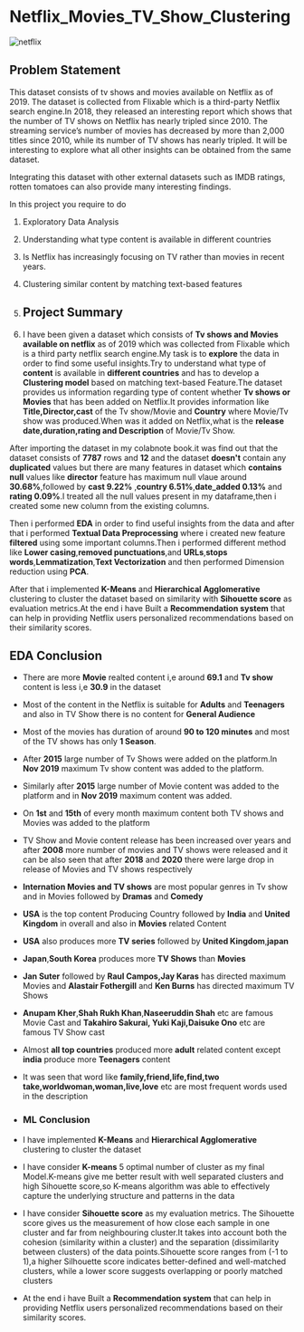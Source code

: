 # Netflix_Movies_TV_Show_Clustering
![netflix](https://github.com/akeelrashid/Netflix_Movies_TV_Show_Clustering/assets/121357205/616acb83-11eb-416c-af5a-c18b88b87606)


## Problem Statement
This dataset consists of tv shows and movies available on Netflix as of 2019. The dataset is collected from Flixable which is a third-party Netflix search engine.In 2018, they released an interesting report which shows that the number of TV shows on Netflix has nearly tripled since 2010. The streaming service’s number of movies has decreased by more than 2,000 titles since 2010, while its number of TV shows has nearly tripled. It will be interesting to explore what all other insights can be obtained from the same dataset.

Integrating this dataset with other external datasets such as IMDB ratings, rotten tomatoes can also provide many interesting findings.

In this project you require to do
1. Exploratory Data Analysis

2. Understanding what type content is available in different countries

3. Is Netflix has increasingly focusing on TV rather than movies in recent years.
4. Clustering similar content by matching text-based features

5. ## Project Summary
6. I have been given a dataset which consists of **Tv shows and Movies available on netflix** as of 2019 which was collected from Flixable which is a third party netflix search engine.My task is to **explore** the data in order to find some useful insights.Try to understand what type of **content** is available in **different countries** and has to develop a **Clustering model** based on matching text-based Feature.The dataset provides us information regarding type of content whether **Tv shows or Movies** that has been added on Netflix.It provides information like **Title,Director,cast** of the Tv show/Movie and **Country** where Movie/Tv show was produced.When was it added on Netflix,what is the **release date,duration,rating and Description** of Movie/Tv Show.

After importing the dataset in my colabnote book.it was find out that 
the dataset consists of **7787** rows and **12** and the dataset **doesn't** contain any **duplicated** values but there are many features in dataset which **contains null** values like  **director** feature has maximum null vlaue around **30.68%**,followed by **cast 9.22%** ,**country 6.51%**,**date_added 0.13%** and **rating 0.09%**.I treated all the null values present in my dataframe,then i created some new column from the existing columns.

Then i performed **EDA** in order to find useful insights from the data and after that i performed **Textual Data Preprocessing** where i created new feature **filtered** using some important columns.Then i performed different method like **Lower casing**,**removed punctuations**,and **URLs**,**stops words**,**Lemmatization**,**Text Vectorization** and then performed Dimension reduction using **PCA**.

After that i implemented **K-Means** and **Hierarchical Agglomerative** clustering to cluster the dataset based on similarity with **Sihouette score** as evaluation metrics.At the end i have Built a **Recommendation system** that can help in providing Netflix users personalized recommendations based on their similarity scores.

## EDA Conclusion

* There are more  **Movie** realted content i,e around **69.1** and **Tv show** content is less i,e **30.9**  in the dataset
* Most of the content in the Netflix is suitable for **Adults** and **Teenagers** and also in TV Show there is no content for **General Audience**
* Most of the movies has duration of around **90 to 120 minutes** and most of the TV shows has only **1 Season**.
* After **2015** large number of Tv Shows were added on the platform.In **Nov 2019** maximum Tv show content was added to the platform.
* Similarly after **2015** large number of Movie content was added to the platform and in  **Nov 2019** maximum content was added.
* On **1st** and **15th** of every month maximum content both TV shows and Movies was added to the platform
* TV Show and Movie content release has been increased over years and after **2008** more number of movies and TV shows were released and it can be also seen that after **2018** and **2020** there were large drop in release of Movies and TV shows respectively
* **Internation Movies and TV shows** are most popular genres in Tv show and 
 in Movies followed by **Dramas** and **Comedy**
* **USA** is the top content Producing Country followed by **India** and **United Kingdom** in overall and also in **Movies** related Content
* **USA** also produces more **TV series** followed by **United Kingdom**,**japan**
* **Japan**,**South Korea** produces more **TV Shows** than **Movies**
* **Jan Suter** followed by **Raul Campos,Jay Karas** has directed maximum Movies and **Alastair Fothergill** and **Ken Burns** has directed maximum TV Shows
* **Anupam Kher**,**Shah Rukh Khan**,**Naseeruddin Shah** etc are famous Movie Cast and **Takahiro Sakurai, Yuki Kaji,Daisuke Ono** etc are famous TV Show cast
*  Almost **all top countries** produced more **adult** related content except **india** produce more **Teenagers** content
* It was seen that word like **family,friend,life,find,two take,worldwoman,woman,live,love** etc are most frequent words used in the description

* ### ML Conclusion

* I have implemented **K-Means** and **Hierarchical Agglomerative** clustering to cluster the dataset
* I have consider **K-means** 5 optimal number of cluster as my final Model.K-means give me better result with well separated clusters and high Sihouette score,so K-means algorithm was able to effectively capture the underlying structure and patterns in the data
* I have consider **Sihouette score** as my evaluation metrics.
The Sihouette score gives us the measurement of how close each sample in one cluster and far from neighbouring cluster.It takes into account both the cohesion (similarity within a cluster) and the separation (dissimilarity between clusters) of the data points.Sihouette score ranges from (-1 to 1),a higher Silhouette score indicates better-defined and well-matched clusters, while a lower score suggests overlapping or poorly matched clusters
* At the end i have Built a **Recommendation system** that can help in providing Netflix users personalized recommendations based on their similarity scores.
